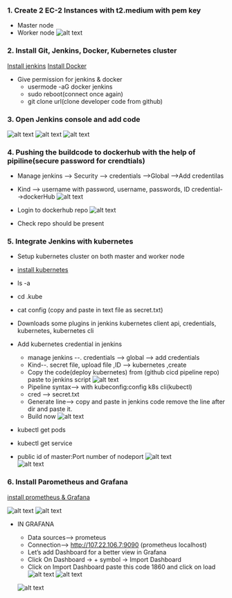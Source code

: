 ### 1. Create 2 EC-2 Instances with t2.medium with pem key
 * Master node
 * Worker node
  ![alt text](<Screenshot 2025-04-28 112512.png>)

### 2. Install Git, Jenkins, Docker, Kubernetes cluster
  [Install jenkins](https://phoenixnap.com/kb/install-jenkins-ubuntu)
  [Install Docker](https://www.digitalocean.com/community/tutorials/how-to-install-and-use-docker-on-ubuntu-22-04)

 * Give permission for jenkins & docker
   * usermode -aG docker jenkins
   * sudo reboot(connect once again)
   * git clone url(clone developer code from github)  

### 3. Open Jenkins console and add code
  ![alt text](<Screenshot 2025-04-28 115009.png>) 
  ![alt text](<Screenshot 2025-04-28 131848.png>)
  ![alt text](<Screenshot 2025-04-28 131913.png>)

### 4. Pushing the buildcode to dockerhub with the help of pipiline(secure password for crendtials)
 * Manage jenkins --> Security --> credentials -->Global -->Add credentilas   
 * Kind --> username with password, username, passwords, ID credential-->dockerHub 
  ![alt text](<Screenshot 2025-04-28 123255.png>)

 * Login to dockerhub repo
  ![alt text](<Screenshot 2025-04-28 132036.png>)
 * Check repo should be present

 ### 5. Integrate Jenkins with kubernetes
  * Setup kubernetes cluster on both master and worker node
  * [install kubernetes](https://github.com/Kruthika-10/kubernetes-v1.30.2-cluster-using-kubeadm)
  * ls -a
  * cd .kube
  * cat config (copy and paste in text file as secret.txt)
  * Downloads some plugins in jenkins
    kubernetes client api, credentials, kubernetes, kubernetes cli
  * Add kubernetes credential in jenkins
    * manage jenkins --. credentials --> global --> add credentials
    * Kind--. secret file, upload file ,ID --> kubernetes ,create
    * Copy the code(deploy kubernetes) from (github cicd pipeline repo) paste to jenkins script
    ![alt text](<Screenshot 2025-04-28 140600.png>)
    * Pipeline syntax--> with kubeconfig:config k8s cli(kubectl)
    * cred --> secret.txt
    * Generate line--> copy and paste in jenkins code remove the line after dir and paste it.
    * Build now
    ![alt text](<Screenshot 2025-04-28 141456.png>)

  * kubectl get pods
  * kubectl get service
  * public id of master:Port number of nodeport
    ![alt text](<Screenshot 2025-04-28 141912.png>)  
    ![alt text](<Screenshot 2025-04-28 141953.png>)


### 6. Install Parometheus and Grafana 
  [install prometheus & Grafana](https://www.fosstechnix.com/jenkins-monitoring-with-prometheus-and-grafana/)

  ![alt text](<Screenshot 2025-04-28 143537.png>)
  ![alt text](<Screenshot 2025-04-28 143514.png>)

* IN GRAFANA
  * Data sources--> prometeus
  * Connection--> http://107.22.106.7:9090 (prometheus localhost)
  * Let’s add Dashboard for a better view in Grafana
  * Click On Dashboard → + symbol → Import Dashboard
  * Click on Import Dashboard paste this code 1860 and click on load
   ![alt text](<Screenshot 2025-04-28 144410.png>)
   ![alt text](<Screenshot 2025-04-28 144632.png>)
   
   ![alt text](<Screenshot 2025-04-28 144818.png>)

